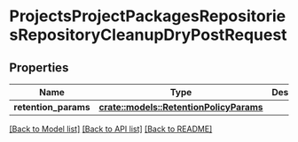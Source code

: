 # ProjectsProjectPackagesRepositoriesRepositoryCleanupDryPostRequest

## Properties

Name | Type | Description | Notes
------------ | ------------- | ------------- | -------------
**retention_params** | [**crate::models::RetentionPolicyParams**](RetentionPolicyParams.md) |  | 

[[Back to Model list]](../README.md#documentation-for-models) [[Back to API list]](../README.md#documentation-for-api-endpoints) [[Back to README]](../README.md)


